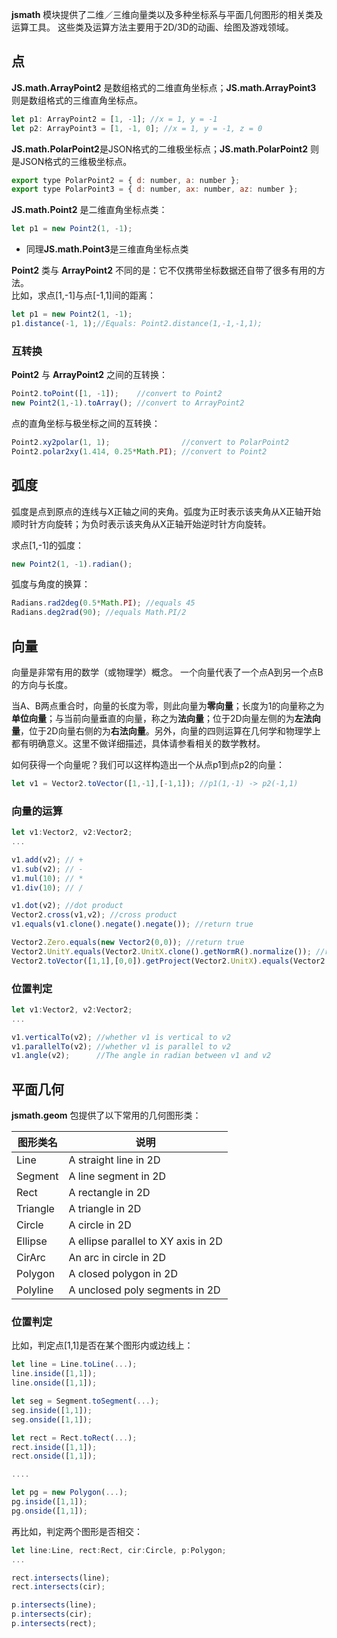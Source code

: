 <b>jsmath</b> 模块提供了二维／三维向量类以及多种坐标系与平面几何图形的相关类及运算工具。
这些类及运算方法主要用于2D/3D的动画、绘图及游戏领域。

## 点
<b>JS.math.ArrayPoint2</b> 是数组格式的二维直角坐标点；<b>JS.math.ArrayPoint3</b> 则是数组格式的三维直角坐标点。
```javascript
let p1: ArrayPoint2 = [1, -1]; //x = 1, y = -1
let p2: ArrayPoint3 = [1, -1, 0]; //x = 1, y = -1, z = 0
```
<b>JS.math.PolarPoint2</b>是JSON格式的二维极坐标点；<b>JS.math.PolarPoint2</b> 则是JSON格式的三维极坐标点。
```javascript
export type PolarPoint2 = { d: number, a: number };
export type PolarPoint3 = { d: number, ax: number, az: number };
```

<b>JS.math.Point2</b> 是二维直角坐标点类：
```javascript
let p1 = new Point2(1, -1);
```
* 同理<b>JS.math.Point3</b>是三维直角坐标点类

<b>Point2</b> 类与 <b>ArrayPoint2</b> 不同的是：它不仅携带坐标数据还自带了很多有用的方法。<br>
比如，求点[1,-1]与点[-1,1]间的距离：
```javascript
let p1 = new Point2(1, -1);
p1.distance(-1, 1);//Equals: Point2.distance(1,-1,-1,1);
```

### 互转换
<b>Point2</b> 与 <b>ArrayPoint2</b> 之间的互转换：
```javascript
Point2.toPoint([1, -1]);    //convert to Point2
new Point2(1,-1).toArray(); //convert to ArrayPoint2
```

点的直角坐标与极坐标之间的互转换：
```javascript
Point2.xy2polar(1, 1);                //convert to PolarPoint2
Point2.polar2xy(1.414, 0.25*Math.PI); //convert to Point2
```

## 弧度
弧度是点到原点的连线与X正轴之间的夹角。弧度为正时表示该夹角从X正轴开始顺时针方向旋转；为负时表示该夹角从X正轴开始逆时针方向旋转。

求点[1,-1]的弧度：
```javascript
new Point2(1, -1).radian();
```

弧度与角度的换算：
```javascript
Radians.rad2deg(0.5*Math.PI); //equals 45
Radians.deg2rad(90); //equals Math.PI/2
```

## 向量
向量是非常有用的数学（或物理学）概念。
一个向量代表了一个点A到另一个点B的方向与长度。

当A、B两点重合时，向量的长度为零，则此向量为<b>零向量</b>；长度为1的向量称之为<b>单位向量</b>；与当前向量垂直的向量，称之为<b>法向量</b>；位于2D向量左侧的为<b>左法向量</b>，位于2D向量右侧的为<b>右法向量</b>。另外，向量的四则运算在几何学和物理学上都有明确意义。这里不做详细描述，具体请参看相关的数学教材。

如何获得一个向量呢？我们可以这样构造出一个从点p1到点p2的向量：
```javascript
let v1 = Vector2.toVector([1,-1],[-1,1]); //p1(1,-1) -> p2(-1,1)
```

### 向量的运算
```javascript
let v1:Vector2, v2:Vector2;
...

v1.add(v2); // +
v1.sub(v2); // -
v1.mul(10); // *
v1.div(10); // /

v1.dot(v2); //dot product
Vector2.cross(v1,v2); //cross product
v1.equals(v1.clone().negate().negate()); //return true

Vector2.Zero.equals(new Vector2(0,0)); //return true
Vector2.UnitY.equals(Vector2.UnitX.clone().getNormR().normalize()); //return true
Vector2.toVector([1,1],[0,0]).getProject(Vector2.UnitX).equals(Vector2.UnitX); //return true
```

### 位置判定
```javascript
let v1:Vector2, v2:Vector2;
...

v1.verticalTo(v2); //whether v1 is vertical to v2
v1.parallelTo(v2); //whether v1 is parallel to v2
v1.angle(v2);      //The angle in radian between v1 and v2
```

## 平面几何
<b>jsmath.geom</b> 包提供了以下常用的几何图形类：

图形类名|说明
---|---
Line| A straight line in 2D
Segment| A line segment in 2D
Rect| A rectangle in 2D
Triangle| A triangle in 2D
Circle| A circle in 2D
Ellipse| A ellipse parallel to XY axis in 2D
CirArc| An arc in circle in 2D
Polygon| A closed polygon in 2D
Polyline| A unclosed poly segments in 2D

### 位置判定
比如，判定点[1,1]是否在某个图形内或边线上：
```javascript
let line = Line.toLine(...);
line.inside([1,1]);
line.onside([1,1]);

let seg = Segment.toSegment(...);
seg.inside([1,1]);
seg.onside([1,1]);

let rect = Rect.toRect(...);
rect.inside([1,1]);
rect.onside([1,1]);

....

let pg = new Polygon(...);
pg.inside([1,1]);
pg.onside([1,1]);
```

再比如，判定两个图形是否相交：
```javascript
let line:Line, rect:Rect, cir:Circle, p:Polygon;
...

rect.intersects(line);
rect.intersects(cir);

p.intersects(line);
p.intersects(cir);
p.intersects(rect);
```
